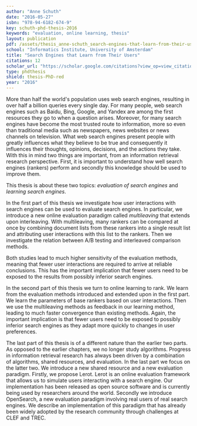 ```yaml
---
author: "Anne Schuth"
date: "2016-05-27"
isbn: "978-94-6182-674-9"
key: schuth-phd-thesis-2016
keywords: "evaluation, online learning, thesis"
layout: publication
pdf: /assets/thesis_anne-schuth_search-engines-that-learn-from-their-users.pdf
school: "Informatics Institute, University of Amsterdam"
title: "Search Engines that Learn from Their Users"
citations: 12
scholar_url: "https://scholar.google.com/citations?view_op=view_citation&hl=en&user=Y3ahb_wAAAAJ&pagesize=100&citation_for_view=Y3ahb_wAAAAJ:PoWvk5oyLR8C"
type: phdthesis
shield: thesis-PhD-red
year: "2016"
---
```


More than half the world's population uses web search engines, resulting in over half a billion queries every single
day.
For many people, web search engines such as Baidu, Bing, Google, and Yandex are among the first resources they go to
when a question arises.
Moreover, for many search engines have
become the most trusted route to information, more so even than traditional media such as newspapers, news websites or
news channels on television.
What web search engines present people with greatly influences what they believe to be true and consequently it
influences their thoughts, opinions, decisions, and the actions they take.
With this in mind two things are important, from an information retrieval research perspective.
First, it is important to understand how well search engines (rankers) perform and secondly this knowledge should be
used to improve them.

This thesis is about these two topics: _evaluation of search engines_ and _learning search engines_.

In the first part of this thesis we investigate how user interactions with search engines can be used to evaluate search
engines.
In particular, we introduce a new online evaluation paradigm called _multileaving_ that extends upon interleaving.
With multileaving, many rankers can be compared at once by combining document lists from these rankers into a single
result list and attributing user interactions with this list to the rankers.
Then we investigate the relation between A/B testing and interleaved comparison methods.

Both studies lead to much higher sensitivity of the evaluation methods, meaning that fewer user interactions are
required to arrive at reliable conclusions. This has the important implication that fewer users need to be exposed to
the results from possibly inferior search engines.

In the second part of this thesis we turn to online learning to rank.
We learn from the evaluation methods introduced and extended upon in the first part.
We learn the parameters of base rankers based on user interactions.
Then we use the multileaving methods as feedback in our learning method, leading to much faster convergence than
existing methods.
Again, the important implication is that fewer users need to be exposed to possibly inferior search engines as they
adapt more quickly to changes in user preferences.

The last part of this thesis is of a different nature than the earlier two parts.
As opposed to the earlier chapters, we no longer study algorithms.
Progress in information retrieval research has always been driven by a combination of algorithms, shared resources, and
evaluation.
In the last part we focus on the latter two.
We introduce a new shared resource and a new evaluation paradigm.
Firstly, we propose Lerot.
Lerot is an online evaluation framework that allows us to simulate users interacting with a search engine.
Our implementation has been released as open source software and is currently being used by researchers around the
world.
Secondly we introduce OpenSearch, a new evaluation paradigm involving real users of real search engines.
We describe an implementation of this paradigm that has already been widely adopted by the research community through
challenges at CLEF and TREC.
